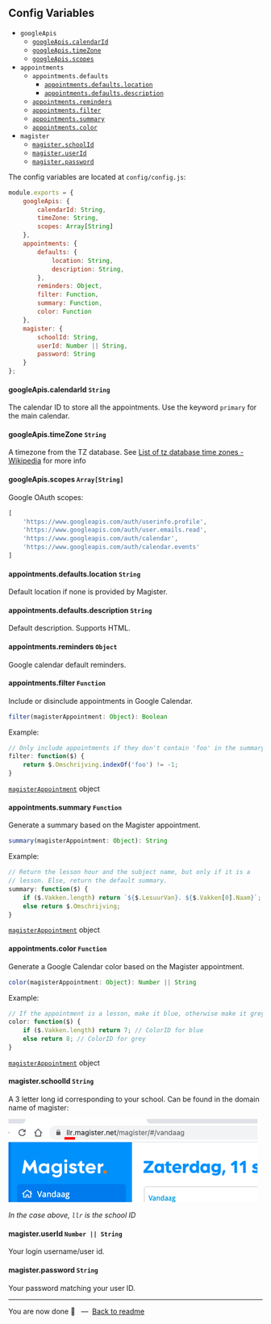 ## Config Variables

* `googleApis`
    * [`googleApis.calendarId`](#googleapiscalendarid-string)
    * [`googleApis.timeZone`](#googleapistimezone-string)
    * [`googleApis.scopes`](##googleapisscopes-arraystring)
* `appointments`
    * `appointments.defaults`
        * [`appointments.defaults.location`](#appointmentsdefaultslocation-string)
        * [`appointments.defaults.description`](#appointmentsdefaultsdescription-string)
    * [`appointments.reminders`](#appointmentsreminders-object)
    * [`appointments.filter`](#appointmentsfilter-function)
    * [`appointments.summary`](#appointmentssummary-function)
    * [`appointments.color`](#appointmentscolor-function)
* `magister`
    * [`magister.schoolId`](#magisterschoolid-string)
    * [`magister.userId`](#magisteruserid-number--string)
    * [`magister.password`](#magisterpassword-string)


The config variables are located at `config/config.js`:

```js
module.exports = {
    googleApis: {
        calendarId: String,
        timeZone: String,
        scopes: Array[String]
    },
    appointments: {
        defaults: {
            location: String,
            description: String,
        },
        reminders: Object,
        filter: Function,
        summary: Function,
        color: Function
    },
    magister: {
        schoolId: String,
        userId: Number || String,
        password: String
    }
};
```

#### googleApis.calendarId `String`

The calendar ID to store all the appointments. Use the keyword `primary` for the main calendar.

#### googleApis.timeZone `String`

A timezone from the TZ database. See [List of tz database time zones - Wikipedia](https://en.wikipedia.org/wiki/List_of_tz_database_time_zones) for more info

#### googleApis.scopes `Array[String]`

Google OAuth scopes:

```js
[
    'https://www.googleapis.com/auth/userinfo.profile',
    'https://www.googleapis.com/auth/user.emails.read',
    'https://www.googleapis.com/auth/calendar',
    'https://www.googleapis.com/auth/calendar.events'
]
```

#### appointments.defaults.location `String`

Default location if none is provided by Magister.

#### appointments.defaults.description `String`

Default description. Supports HTML.

#### appointments.reminders `Object`

Google calendar default reminders.

#### appointments.filter `Function`

Include or disinclude appointments in Google Calendar.

```js
filter(magisterAppointment: Object): Boolean
```

Example:

```js
// Only include appointments if they don't contain 'foo' in the summary.
filter: function($) {
    return $.Omschrijving.indexOf('foo') != -1;
}
```

[`magisterAppointment`](Magister-Appointment-Object.md) object

#### appointments.summary `Function`

Generate a summary based on the Magister appointment.

```js
summary(magisterAppointment: Object): String
```

Example:

```js
// Return the lesson hour and the subject name, but only if it is a
// lesson. Else, return the default summary.
summary: function($) {
    if ($.Vakken.length) return `${$.LesuurVan}. ${$.Vakken[0].Naam}`;
    else return $.Omschrijving;
}
```

[`magisterAppointment`](Magister-Appointment-Object.md) object

#### appointments.color `Function`

Generate a Google Calendar color based on the Magister appointment.

```js
color(magisterAppointment: Object): Number || String
```

Example:

```js
// If the appointment is a lesson, make it blue, otherwise make it grey
color: function($) {
    if ($.Vakken.length) return 7; // ColorID for blue
    else return 8; // ColorID for grey
}
```

[`magisterAppointment`](Magister-Appointment-Object.md) object

#### magister.schoolId `String`

A 3 letter long id corresponding to your school. Can be found in the domain name of magister:

![Screenshot](../assets/school-id.png)

_In the case above, `llr` is the school ID_

#### magister.userId `Number || String`

Your login username/user id.

#### magister.password `String`

Your password matching your user ID.

---

You are now done 🎉 &nbsp; — &nbsp;[Back to readme](README.md)
